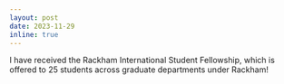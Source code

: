 ```yaml
---
layout: post
date: 2023-11-29
inline: true
---
```


I have received the Rackham International Student Fellowship, which is offered to 25 students across graduate departments under Rackham!
